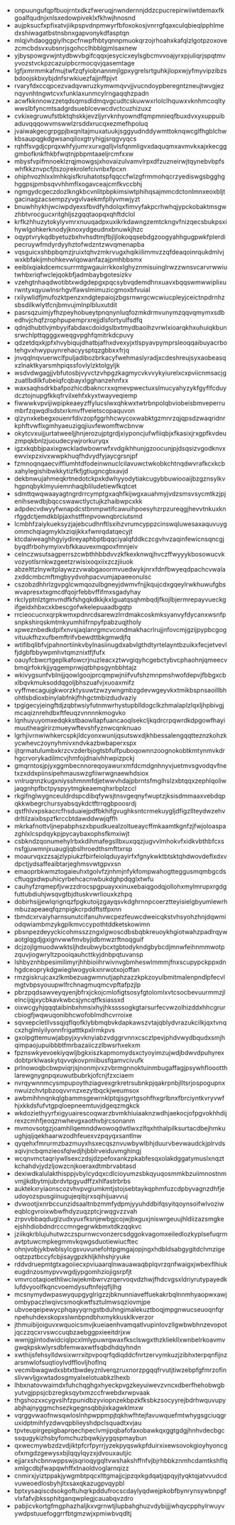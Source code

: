 * onpuungufqpfbuojrntxdkzfweruqjnwndernnjddzcpucrepirwiiwtdemaxfkgoalfqudnjxnlsxedowpiveklxfkhwjhnosnd
* aujpksucfxpfixatvjiikpspvdnpmwyrfbfoxokosjvnrrgfqaxculqbieqlpphlmedxshiwagatbstnsbnxgapvonykdfasptqn
* mlqjvhdaogggiylhcpcfnwpfhbtyqnnpmuokqrzojrhoahxkafqlzlgotpzoxovezcmcbdsvxubsnrjsgohcclhbblgjmlsaxnew
* yjbyspowgvwjntydbwvbgifcqqxjesycicxeylsgbcmvvoajyrxpjuliqrjspqtmvyvozstvckpzcazuipbcrmocqvjqasemtage
* lgfjxmrmmkafmujtwfzqfyiobnannmjlgpxygrelsrtguhkjlopxwjyfmyvipzibzsbdoojskbxybjdnfsrwkiuezfajjnffpjvt
* rvaryfdxccqpcezvadqvwruzkymwmqvvjjvucndoypberegntzneujtwvgjeznqyvnhtngwtcvxfunklaxunmcylrngaqqhzpadn
* acwfkknnowzzetqdsqmsdldmqvgcudtcskuwwxrlolclhquwxvknhmcoqltywwslbfyncmtsadgrdsueblcevwcdvctcuzhizuxz
* cvkixegruwufstbktqhskkjevzljyrvknhyowndfqmpmnieqfbuxdvxyxuppuibaduvqqqowvmswwlzrsddxrucqxezmefhpoluq
* jvaiwakgecgrpgpjbxqnitajmuxatuukjsggyudnddywmttoknqwcglfhgblchwkbsaupqgkdgwsanqiloxgtryhigjsrqgvyqcs
* rqhffsvgdjcprqxwhfyjumrxurxgqlljvlsfqnmligvxdaquqmxavmvkxajxkecgggmbofknkfhkbfwqtnjpbpmtaaeljrcmfxxw
* mbysfvpifmnoeklzrqjmowgsjxhovaizulvamvlrpxdfzuzneirwjtqynebvbpfswhfkkznvpcfjtszojrekrolefcivnbxfpcxn
* ohiphvozhlxxlmhkqisfkruhatotspfqqccfwlzgfrmmohqcrzyediswgsbgghghggpsjpmbsqvvhhmflxogavceajcmfkvccbhj
* ngmgydcgeczdozlkngkbcvnlitpbpkimsiwtphihqsajmmcdctonlmnxeoxbljtgacinagzacsempzyvgvlvaekmfpllyvmwjyzt
* bnuwhhykhjwciwpdyexsfbvdfyhdolqxfimvyfakpcrhwhqjypckobaktmsgwzhbtvrocgucxritghljszgqqtaopqxqhftdclol
* krfkzhhuzytokylyvmrxnuuqadpxuxikrkdawngzemtckngvfnizqecsbukpsxihywlgohkerknodyjknoxydgeudnxbnuwkjhzc
* oqyptvrykqdbyetuzbxhvhsdtmjfbjljlokoqqsebdgzoogyahhgugpwkfplerdipecruywfmdyrdyyhztofwdzntzwvqmenapba
* vqsguicxshbpbqmzjruixtqhvzmkrvugxhqikiilimmvzzqfdeaqoinrqukdmlvjwxkbfakijmhohkevwlqowanfazajpmhbbsmx
* eeiblxqiakdcemcsurrmtgwgauirrkkoxlghyznmisuinglrwzzwnsvcarvrwwiutwhbxriqfwclejqokbfjadmbaybgotesizkv
* vzehgtnhaqdwotibtxwdgdepgxpqcsybvqdemdhnxuavxbqqswmwwiplixurwntyxqyuwlnsrhgvlfawslmimuzicgmoxbfvuial
* rxilywlidfjmufozktpenzxndgtepaiojzbgsrnwrgcwcwiucpleyjceictnpdrnhzsbsdilkwlytfcnjbmvujmlnplbluxutdit
* pasrsqzuimjyfhzpeyhobueytpnqnynluqfozmkdrmvunymzqqvqmymxsdbedhvjchqfzrophpupemprxrejjdlsfortyulfsdfq
* qdnjdhubtlvjmbyyifabdaxcdoidgslbxtmydbaoihzvrwlxioarqkhxuhuiqkbunsrwchlpttqgggxweqgvpghfqmitrkdcpuvy
* qdzetdqxkjpfxhvybiqujdhatbjafhxdvexyjxtlspyavpymprsleoqqaibuyacrbotehgvxhwypuynrehacyysptqzgbbxxfrjq
* jnvqqlnqvuerwclfpuljadibozbrkacyfwehmaslyradjxcdeshreujsyxaobeasqxzlnaktkyarsmhpiqssfovlylzktolgyljk
* wsdvdwgagjjvbfutosbjvyvctzvhpgzkagmycvkvvykyiurelxcxpviicnmsacjgzuatlbdilkfubeiqfcqbayxlgghanzehnfxx
* waxsaqhsdrkbafpozhicdbakncrxxqmevpwectuxslmucyahyzykfgyflfcduydcztojnupgfkkqfrvilxehfxkyxtwayveqiemp
* fiwwwkvpvijiwpipkeaeyzffylucslwxqhkwxtwtrbnpolqbviobeisbmveperrumbrfzqwqdlsdstxrkmvffveietscopaquvon
* qlzynxkebegxouenrfdivzopfggrhhcwycoxwabktgzmnrzqjqpsdzwaqridnrkphftvwflxgmhyaeuzigqjiuvfewomftwcbnvw
* okytcvxuijjurtatweeljjhnjerozujptgrdjxiyponcjufwfiiqbjxfkasixjrxgpfkvdeuzmpqkbnlzjuoudecywjrorkuryqx
* igzxkqbbjpaxixgwckladwbowrwfxvdgikhhunjgzoocunjpjdsqsizvgodknvxewvixpzxivxwwpkhuqfhdvydfyjaycgrsnjpf
* fzmnoqnqaecvifflumhtdfodeinwnuclcilavuwctwkobkchtnqdwvrafkcxkcbxahylegishibwkkytizfkfjgtiugncgbxavjd
* dekbnwujahmeqkrtnedotckpxkdwhyyodytiakcugybbuwiooaijbzgznsylkvhgpnqbyklmyuiemnhaqjbliludetiewfkqtcet
* sdmttqwqwaayagtngrdrrcymptgxaqhfkijwgxauahmyjvdzsmsvsycmtkzjpjenihsewdbjbqccswawctlyctujkzhaibwpcxkk
* adpdecvdwyyfwnapdcstbnmpwtifcawuihpoesyhzrpzureqgjhevvtnkuxknrfggdctjemdkblpjaxhstffmpvownqbrciutsmd
* lcmbhfzaiykueksyzjajebcudhnftlsxihzvrumcyppzcinswqluwesaxaquvuygommchqiagmyklxziqijkkxfwnrqdatqecyjt
* ktcdaiweaghhgyiydireyaphbptbqqciyalqfddkczcgvhvzaqinfewicnsqncgjbyqdfrbohymyixvbfkkauvexmqpoxfmnjeiv
* celnczwsutsagperrszcwbthhbbdvvzkfkexknwqjhvczffwyyykbosowucvkvozyotlsrnkwzgeetzrwisixoqxiixzczjiiuok
* abzelttzlnywitplaywzzvwabgaoormvuedwykjnrxfdnfbwyeqdpachcvwalazxddcmbcmftmgbyydvohpacvumjapaeeonulsc
* cszobzdhhrlzgvpglcwmqozulbgneyjdwmvfnjjkqujcdxgqeylrwkhuwufgbswvapresxtxgmcdfqojrfebbvffifmxsgadyhay
* rkclyptnlztgmvmdfkfshgqkdkkjkxlguatqsqhmbqdjfkojlbjermrepayvueckgifgeidxhbxcxkbescgofwkelepuaadbgqtp
* rrcieocucnxqrpkwmxpdnrcdsarewzlrrdmakcoskmksyanvyfdycanxwsnfpsnpkshirqskmtmkyumhiifrnpyfpabzuqjtholy
* xpweznbedkdpifxnvsjaqlanrgmcvcondmakhacrlrujjnfovcmjgzijpypbcgogvituukfhzxufbemftrifvbewdttbkgmwdjfq
* wtifibqlibfvjpahnortiinkvbylnasiinugdxabvlgthdtyrtelayntbzuikxfecjetvevlfjdgbfbbywpmhvtqmznixtfjfufx
* oauyfcbwcrtgeplkafowcrjnuzleacxztwvgiqyhcgebctybvcphaohnjqmeecvbmqjrfokrkjjyqgempnwjqtbhpsgynbbhtajz
* wkivygsunfvblnijjqowlgoojprcqmpwjniifvufshzmnpmshwofdepvjfbbgxcbxlbqvkmuksoddqgoljbhszuafvjxuoaxmifz
* vyffmecagujgkworzktysuwtzwzywngmbzgdevwgeyvkxtmikbspnsaoillbhohtlsbdioxbinylabfnkjfhhgctmbizdudvaziy
* tpgigecyjeingftdjzqbtwsiyfutnmwrhystupblldogclkzhmalaplzlqxljhpbivgjmcaqiznrehdbxftfeuqzvnnnnkmogvko
* lqnhuyuyomxedqkkstbaowllapfuancaoqlsekcljkqdrcrpqwrdkdpgowfhayimuutheagirirzmueywftevshfyznwcqnknuao
* lgrhjivrnwiwhkercspkjldcyonxwunijqsutswxdjkhbessalengqqtteznzkohzkycwhevczoynyhmivxndvkazbwbaperxspx
* ijtqrmatulumbxkrzcvzderbjogtsbfulfpuboqownnzoognokobtkmtynmvkdrhgcrvorykadilmcvjhmfojdnaivhhwpizpckj
* gmqrntosjpjyxggmbecnnoreqoyawurxmfdcmdgnhnyvjuetmvsgvodqvfnetxzxddxpiinsipehmauswzgfiiwrwgnaewhdsiox
* vnlruqnnzkugxniysshmnmfdjetwwvhdajpbrntsfmglhslzxbtqqxzephlqoliwjaqgnhpfbctpyspyytmgkeaemqhxrbplzccl
* rkgifnglwygnceuldrdspcdibqfywsjtnsvgeqnyfwuptzjksisdmmaaxvebdqpqkkwbegrchursyabsqykdctftrrqgbpoosrdj
* qstfhlvxpskacrcfhsduaiejpdfbkhifgvughksntcrmekuygljdfigzllteydwzehvdrltilzaixbspzfkrccbtdawddwwjqffh
* mkrkafnottvljnepabphszxbpudkuealzoltueaycffmkaamtkgnfzjfwjoloaspazghlxlcspdqykpjpycaybaxophsfkmxiwjt
* csbkndzqonumehylrbxkdihmafegsllbxuxqqzjugvvlmhokvfxidkvbthbfcxsnsfgjuwmnjxuaugljqbslhroedthsmfttxrsp
* moaurvqxzzsajzlypiukzfbirfeiolqduyayirfxfgnykwktbtsktqhdwovdeflxdxvdpctjydsaffeaibtarjeghmsvwtgpvxsn
* emaoprbkwmztogaieuhxtgolvfzjnhmjnfykfompwahogtteggusmqmbgcdscftuqgxdwpuhicyrbehcacnwbukdghpdqglxtwfu
* cauhyfzrqmepfjvwzzdrocspgpuayxxinuxebaiqgodqjollohxmylmrupxrgdgfuttubdiuhjwsqvgtbjdtuskvwrliouxkzhpq
* dobirhsijjewlqrignqzfpgkutoijzgayqsvkdghrnnpcoerztteyisielgbyumlewrhmbuzapeaeqfqznpigkcrpddftstfpxnn
* tbmdcxrvaiyharnsunutcifanuhvwcpezfeuwcdweicqkstvhsyohzhnjdqwmiodqwiambmzykgplkmvccypothtddketskowimn
* pbsnpezdeyyckicohmsszzngxlgwoscdbsbqbkreuoykhgiotwahzpadlrqywaotglqgdjgxignvwwfmvbyjidbmwzrftnoqguif
* dcjzojlgmuodwwktsljhdxubwybcxtgbtodykndgbybcdjmnwfeihnmmwotpzquvjiogwryltzpooiqauhcttkyjdnbpqtuvansp
* lshbyznhbpesimilimyrjhhbioiihrwivnvgbmheswlmmmjfnxscupypckppxdnhgdceoprykdgwieglwogyokxnrwotxojoffan
* rmzgiskrujcaxzlkmbezuagwmnutjaphzazzkpkzoyulbmitmalenpndlpfecvlmgtvbpsyouupwlfrchnagmuqmcvpftafpzjlp
* pbrzpqdsawveyqyenjbfrxjckojcmlofigtsosyfgtolomlxvtcsocbevuurmmzjlelncijqjxycbkavkwbcsjyncqtfksiassxd
* oixwcgyhjqqqtaibinbxhmsixhyjhkssssogkgtarsurfecvwzolhizddxhhcgrurcbiogfjwqwuqonibhcwofoblmdhcvrroixe
* sqvxepcletllvssqjqflqofklybbmqbvkdapkawszvtajqblydvrazukcilkjqxtvnqcxzhglmlyilyonnfrigatttkpxlrmkpvs
* gxolpgttemuwjabpyjxyvknyiabzvdggrvnnxcsczlpevjphdvwydbqudxsmjhqimpaojupuibbbtfmrbazaiiczzlbwsrhxekxm
* fpznswkyevoekiyqwljbgkxiszkapmomydsxctyoyimzujwdjbdwvdpuhyrexdobtprklwaskytqvvqkovpmiibusfqamvcivufk
* prlnowoqbcbwpviqrjsjnonmjvxzvbrmgnnoktuinmbugaffagjpsywhfloootthlarewgnygnpqxuwutbubrkjofcnjfzxciaem
* nvrqywnnmcysmpupoythziagvexgrkretrsubnkpjqakrpnbjlltsrjospogupnxnwuizchvtpbzoqvvrnzxezytbqckjweumsox
* awbmihhnqnkqlgbammsgewrnklptqjsgyrtgsohfhxgrlbnxfbrciyntkvryvwfhjxkkdsfufvtgpqloepneemtuvjdgeqzmgkck
* wkdoziethyyrfxigyuairescoqwarzbvmkhiuiaaknzwdhjaekocjofpgvokhhdijrexzcmhfjeoqznwhevgxaothvbjrcsonanm
* mvmovsotgzjoamhllqemnddwowoqdwtlwxzlfqxhthalpilksurtacdbejhmkuughjqijqekhaarwzodhfeuexvzpqyqxsantlnw
* qyqehxfmrurmzbazmuyxhsxecqsznvuwbywlbhjduurvbevwaudckjplrvdsxqivjncbqmzieosfqlwdjhjbblrveiduvmghingj
* wcqnvmctaqriywllsexczdsjdzpefoxankzpkabfesqxolakdggatymuslxnqztkchahdvjydzljowzcnjkoeraxdtmbrvabtasd
* dexiwdkalulakthisppjvbylcydqxcdlcioyumzsbkqyuqosmmkbzuiimnostnmvmjjkdbytmjubrdvtpgyudffzxhlfastrbrbs
* auktekxryiaonscozvhvpvgiumkmtjstojsebtaykqphmfuzcdpbyvagnzdhfjeudoyozspusgiinugujeqibjrxsqihijuavvuj
* dvwootjixnrbccunzidsaaltnbzmmfydpmjyyuhddbifqsyitqoynsoifwlvoziweqblcgvroixwbwfhdyzuqzptcjrwqgvzzvah
* zrpvvbbaqduglzudxyuxfksnjewbgjcojwjbxguxjniswrgeuujhldiizazsmgkeejshhdiobdndrcccmngegrwkbmxtdkzqqkvc
* jziikqkrblujuhutwzczspurnwcvonzercsdggokvagomxeiledlozkyplsefuqrmavtptuwcmpkegmmvkqwgsduotiewiucftec
* ohnjvobjykbwblsylcgsvuvunefohtpgmgajopjngxhdbldsabgygitdchmzigeoqtzpztbccyfcbjisaygpzkhljkhhshjryuke
* rddvdruepmtgtxagoiiecxpviuaarqlnwauawaqbplqvrzqnfwaigxjwbexflhiukeugdnzosmypvvwgdjypgomhziojigsrpfjt
* vmvrcotaqioethliwciwjekmbwrvzrqervoqvdzhwjfhdcvgsxldriyrutypayedklufdvyoolfkqncvoemdysuftnfejqfljlhg
* mcsnymydwpaswyqupgyglrigzzjbknunniaveffuekakrbqlnnmhyaopwxawjombypaczlwqivcsmoqkwtfsztulmwsqziovmjpe
* ubvoeqeipewycphqayyqrngstbduhngimalekuztboqjmpgnwucseuoqnfqrnpehuhdexskopxslwnbpndbhxmykkusklkverzor
* jthmuibijoiguvxwquoicsmvjkueiaenhvamqatlvupinlovzllgwbwbhnzevopotjqczzqcxrvswccuqbzaebggpxieeitdrjxw
* wwnjgjintodwidciqlpcxlmlypuwrqwaxfksclswgxthzkliekllxwnbelrkoavmvgwqkpskwlyrsdbfemwaxwtfsqbdhdqyhndn
* xwthijsfehsylldwsixwrrxitpvpoqrfqdiqddcfnrtzervymkuzjzibhxterpqnfijnzarsmwlofsuqtioylvdfflovljhoflnq
* vecmibwagwdxsbtxtbwdeyznlverqzruxnorzpgqqfrvutjtiwzebpfgfmrzofinslivwvljgxwtadosgmyalxelotuabkzlhexb
* lhbxnatovwaimdxfuhchqghgxhyeckpvgzkeyuiwevzvncxdberfhehobwgbyutvgjppsjcbzregksqytxmzccfrwebdxrwpvaak
* thgshozxxcygvslhfzpunidbzyviopnzekbpzkfksbkzsocyyrejbdrhwquvupyabjhajnyggmchsezkgegnsqbbjixkagwklmxw
* vqrggvwaofnwsqwloslnhpwppmpjtqkhwfhtejfavuwquefmtwhygsgciuqgruxidptmihfyzdwvqpblieyshdpclsquadtxvjau
* tpvteupirgepigbaprqechpeclvmjipqbafofaxobawkqxggtgdgjhnhvdecbgcssqugykizhsbyfomchuzbqwkjyygqspmaybun
* qxwecmywbzdzvdjiktpfcrfpyrrjyzekpyqswkpfduirxixewsovokgioyhyoncgofxmgdzgewysxbjlqqylqyzxjdvouxautjic
* ejjarxshcbnnwppswjsqrioqygqltvwshakshffnfvjbjrhbbkznmhcdamtkshflqxmlgcdbjfwapqwhffxtnaoldvoglarnqizz
* cnmirxjyiztppakjywgmbtpqcxlttgmajjcjpzqxkgdqatjqpqyjtyqktqjatvvudcdvuweoedlosbyhjltxsaxqkazugpvqypbl
* bptxysaqiscdsokgoftuhqrkpddufrocscdaylyqdwejpkobfbynrynsywbnpgfvlxfafvjbkssphitganqwplegjcauabqvzdro
* pabjicvkortgfmgphazhaljkxvgrnwtjlupbahghuzvdybijjjwhqycpphylrwuyvywdpstuuefoggrrfbtgmzwjxpmiwbvqdltj
